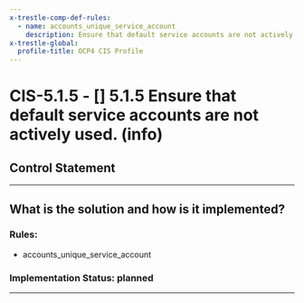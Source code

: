 ```yaml
---
x-trestle-comp-def-rules:
  - name: accounts_unique_service_account
    description: Ensure that default service accounts are not actively used. (info)
x-trestle-global:
  profile-title: OCP4 CIS Profile
---
```


# CIS-5.1.5 - \[\] 5.1.5 Ensure that default service accounts are not actively used. (info)

## Control Statement

______________________________________________________________________

## What is the solution and how is it implemented?

<!-- For implementation status enter one of: implemented, partial, planned, alternative, not-applicable -->

<!-- Note that the list of rules under ### Rules: is read-only and changes will not be captured after assembly to JSON -->

<!-- Enter possible prose for implementation response at the control level here, after this comment -->

### Rules:

  - accounts_unique_service_account

### Implementation Status: planned

______________________________________________________________________
